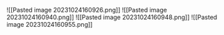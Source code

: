 ![[Pasted image 20231024160926.png]]
![[Pasted image 20231024160940.png]]
![[Pasted image 20231024160948.png]]
![[Pasted image 20231024160955.png]]